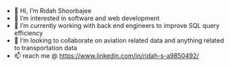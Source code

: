 - 👋 Hi, I’m Ridah Shoorbajee
- 👀 I’m interested in software and web development
- 🌱 I’m currently working with back end engineers to improve SQL query efficiency 
- 💞️ I’m looking to collaborate on aviation related data and anything related to transportation data
- 📫 reach me @ https://www.linkedin.com/in/ridah-s-a9850492/

<!---
Redzops/Redzops is a ✨ special ✨ repository because its `README.md` (this file) appears on your GitHub profile.
You can click the Preview link to take a look at your changes.
--->
